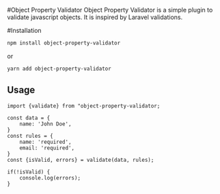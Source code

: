 #Object Property Validator
Object Property Validator is a simple plugin to validate javascript objects. It is inspired by Laravel validations.

#Installation
```bash
npm install object-property-validator
```
or
```bash
yarn add object-property-validator
```

## Usage
```node
import {validate} from "object-property-validator;

const data = {
    name: 'John Doe',
}
const rules = {
    name: 'required',
    email: 'required',
}
const {isValid, errors} = validate(data, rules);

if(!isValid) {
    console.log(errors);
}
```
